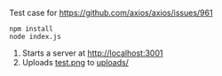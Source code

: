 Test case for https://github.com/axios/axios/issues/961

```
npm install
node index.js
```

1. Starts a server at [http://localhost:3001](http://localhost:3001)
2. Uploads [test.png](test.png) to [uploads/](uploads/)
